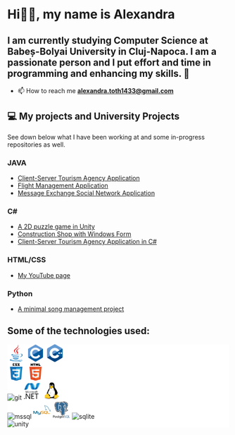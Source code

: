 <h1>Hi👋🏼, my name is Alexandra</h1>
<h2 >I am currently studying Computer Science at Babeș-Bolyai University in Cluj-Napoca. I am a passionate person and I put effort and time in programming and enhancing my skills. 🌻
</h2>

- 📫 How to reach me **alexandra.toth1433@gmail.com**

<h2>💻 My projects and University Projects</h2>
<p> See down below what I have been working at and some in-progress repositories as well.</p>
<h3>JAVA</h3>
<ul>
 <li> <a href="https://github.com/Alexandra7a/TourismAgencyJava.git">Client-Server Tourism Agency Application</a></li>
 <li> <a href="https://github.com/Alexandra7a/FlyAway.git">Flight Management Application</a></li>
 <li> <a href="https://github.com/Alexandra7a/SocialNetwork.git">Message Exchange Social Network Application</a></li>
</ul>

<h3>C#</h3>
<ul>
 <li> <a href="https://github.com/Alexandra7a/NightmareFactory_.git">A 2D puzzle game in Unity</a></li>
 <li> <a href="https://github.com/Alexandra7a/Dedeman.git">Construction Shop with Windows Form </a></li>
  <li> <a href="https://github.com/Alexandra7a/TourismAgencyCSharp.git">Client-Server Tourism Agency Application in C#</a></li>

</ul>

<h3>HTML/CSS</h3>
<ul>
 <li> <a href="https://github.com/Alexandra7a/MyYouTube.git">My YouTube page</a></li>
</ul>


<h3>Python</h3>
<ul>
 <li> <a href="https://github.com/Alexandra7a/Songs.git">A minimal song management project</a></li>
</ul>


<h2 align="left">Some of the technologies used: </h2>
<p align="left" style="background-color: white;"> 
 <img src="https://raw.githubusercontent.com/devicons/devicon/master/icons/java/java-original.svg" alt="java" width="40" height="40"/>
<img src="https://raw.githubusercontent.com/devicons/devicon/master/icons/c/c-original.svg" alt="c" width="40" height="40"/> 
<img src="https://raw.githubusercontent.com/devicons/devicon/master/icons/cplusplus/cplusplus-original.svg" alt="cplusplus" width="40" height="40"/> <br>
<img src="https://raw.githubusercontent.com/devicons/devicon/master/icons/css3/css3-original-wordmark.svg" alt="css3" width="40" height="40"/> 
 <img src="https://raw.githubusercontent.com/devicons/devicon/master/icons/html5/html5-original-wordmark.svg" alt="html5" width="40" height="40"/> 
 
<br>
 <img src="https://www.vectorlogo.zone/logos/git-scm/git-scm-icon.svg" alt="git" width="40" height="40"/>
  <img src="https://raw.githubusercontent.com/devicons/devicon/master/icons/dot-net/dot-net-original-wordmark.svg" alt="dotnet" width="40" height="40"/>

<img src="https://raw.githubusercontent.com/devicons/devicon/master/icons/linux/linux-original.svg" alt="linux" width="40" height="40"/> 
<br>
<img src="https://www.svgrepo.com/show/303229/microsoft-sql-server-logo.svg" alt="mssql" width="40" height="40"/> 
<img src="https://raw.githubusercontent.com/devicons/devicon/master/icons/mysql/mysql-original-wordmark.svg" alt="mysql" width="40" height="40"/> 
<img src="https://raw.githubusercontent.com/devicons/devicon/master/icons/postgresql/postgresql-original-wordmark.svg" alt="postgresql" width="40" height="40"/>
<img src="https://www.vectorlogo.zone/logos/sqlite/sqlite-icon.svg" alt="sqlite" width="40" height="40"/> 
<br>
<img src="https://www.vectorlogo.zone/logos/unity3d/unity3d-icon.svg" alt="unity" width="40" height="40"/>
</p>
